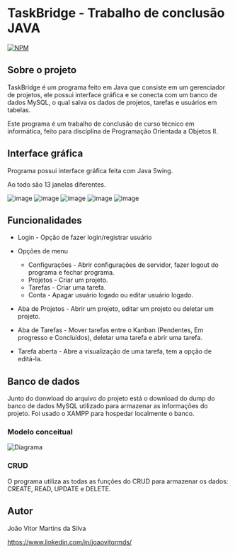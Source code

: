 # TaskBridge - Trabalho de conclusão JAVA
[![NPM](https://img.shields.io/npm/l/react)](https://github.com/agsjohn/TaskBridge/blob/master/LICENSE)

## Sobre o projeto
TaskBridge é um programa feito em Java que consiste em um gerenciador de projetos, ele possui interface gráfica e se conecta com um banco de dados MySQL, o qual salva os dados de projetos, tarefas e usuários em tabelas.

Este programa é um trabalho de conclusão de curso técnico em informática, feito para disciplina de Programação Orientada a Objetos II. 

## Interface gráfica
Programa possui interface gráfica feita com Java Swing. 

Ao todo são 13 janelas diferentes. 

![image](https://github.com/user-attachments/assets/b8b08cd4-6605-46b3-b78c-d8b11a2a4ba6)
![image](https://github.com/user-attachments/assets/73e3bc40-278e-4e5e-8d79-c5f99ecf328e)
![image](https://github.com/user-attachments/assets/feb45ca0-6ee1-4c48-ba40-6cbb0022fb63)
![image](https://github.com/user-attachments/assets/f37eb864-391f-4e93-a950-566fccf261b2)
![image](https://github.com/user-attachments/assets/81a6ca44-4858-47f7-b29f-82d264d459c3)

## Funcionalidades
- Login - Opção de fazer login/registrar usuário

- Opções de menu
  - Configurações - Abrir configurações de servidor, fazer logout do programa e fechar programa. 
  - Projetos - Criar um projeto. 
  - Tarefas - Criar uma tarefa. 
  - Conta - Apagar usuário logado ou editar usuário logado. 

- Aba de Projetos - Abrir um projeto, editar um projeto ou deletar um projeto. 

- Aba de Tarefas - Mover tarefas entre o Kanban (Pendentes, Em progresso e Concluídos), deletar uma tarefa e abrir uma tarefa. 

- Tarefa aberta - Abre a visualização de uma tarefa, tem a opção de editá-la. 

## Banco de dados
Junto do donwload do arquivo do projeto está o download do dump do banco de dados MySQL utilizado para armazenar as informações do projeto. 
Foi usado o XAMPP para hospedar localmente o banco. 

### Modelo conceitual
![Diagrama](https://github.com/user-attachments/assets/4f538fe5-2b8b-4b38-9db2-7f351a0b20d3)

### CRUD
O programa utiliza as todas as funções do CRUD para armazenar os dados: CREATE, READ, UPDATE e DELETE. 

## Autor
João Vitor Martins da Silva

https://www.linkedin.com/in/joaovitormds/
